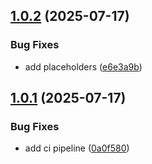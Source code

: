 ## [1.0.2](https://github.com/l4rm4nd/cs2-rcon-panel/compare/v1.0.1...v1.0.2) (2025-07-17)


### Bug Fixes

* add placeholders ([e6e3a9b](https://github.com/l4rm4nd/cs2-rcon-panel/commit/e6e3a9b8600e351d9006204c56393d27665f1312))

## [1.0.1](https://github.com/l4rm4nd/cs2-rcon-panel/compare/0a0f580fc24e7d3f51f6a75063241519877f9b47...v1.0.1) (2025-07-17)


### Bug Fixes

* add ci pipeline ([0a0f580](https://github.com/l4rm4nd/cs2-rcon-panel/commit/0a0f580fc24e7d3f51f6a75063241519877f9b47))

